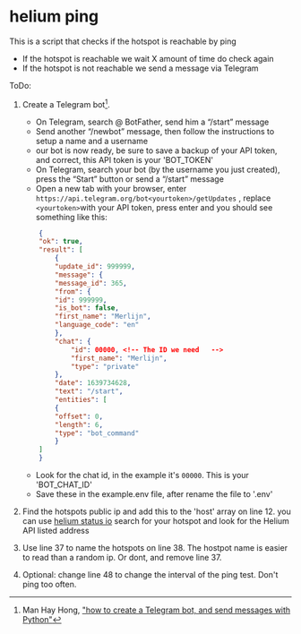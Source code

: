 # helium ping

This is a script that checks if the hotspot is reachable by ping
- If the hotspot is reachable we wait X amount of time do check again
- If the hotspot is not reachable we send a message via Telegram

ToDo:
1. Create a Telegram bot[^1].
	- On Telegram, search @ BotFather, send him a “/start” message
	- Send another “/newbot” message, then follow the instructions to setup a name and a username
	- our bot is now ready, be sure to save a backup of your API token, and correct, this API token is your 'BOT_TOKEN'
	- On Telegram, search your bot (by the username you just created), press the “Start” button or send a “/start” message
	- Open a new tab with your browser, enter ```https://api.telegram.org/bot<yourtoken>/getUpdates``` , replace ```<yourtoken>```with your API token, press enter and you should see something like this:
	```json
		{
		"ok": true,
		"result": [
			{
			"update_id": 999999,
			"message": {
			"message_id": 365,
			"from": {
			"id": 999999,
			"is_bot": false,
			"first_name": "Merlijn",
			"language_code": "en"
			},
			"chat": {
				"id": 00000, <!-- The ID we need   -->
				"first_name": "Merlijn",
				"type": "private"
			},
			"date": 1639734628,
			"text": "/start",
			"entities": [
			{
			"offset": 0,
			"length": 6,
			"type": "bot_command"
			}
		]
		}
	```
	- Look for the chat id, in the example it's ```00000```. This is your 'BOT_CHAT_ID'
	- Save these in the example.env file, after rename the file to '.env'

2. Find the hotspots public ip and add this to the 'host' array on line 12. you can use [helium status io](https://app.heliumstatus.io/) search for your hotspot and look for the Helium API listed address

3. Use line 37 to name the hotspots on line 38. The hostpot name is easier to read than a random ip. Or dont, and remove line 37.

4. Optional: change line 48 to change the interval of the ping test. Don't ping too often.



[^1]: Man Hay Hong, ["how to create a Telegram bot, and send messages with Python"](https://medium.com/@ManHay_Hong/how-to-create-a-telegram-bot-and-send-messages-with-python-4cf314d9fa3e)
